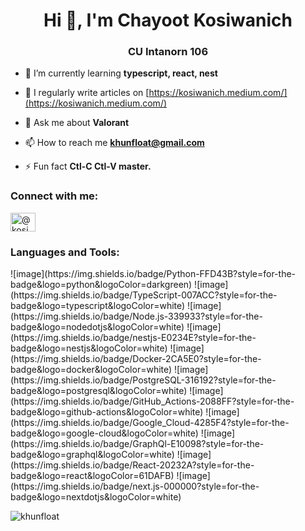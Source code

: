 <h1 align="center">Hi 👋, I'm Chayoot Kosiwanich</h1>
<h3 align="center">CU Intanorn 106</h3>

- 🌱 I’m currently learning **typescript, react, nest**

- 📝 I regularly write articles on [https://kosiwanich.medium.com/](https://kosiwanich.medium.com/)

- 💬 Ask me about **Valorant**

- 📫 How to reach me **khunfloat@gmail.com**

- ⚡ Fun fact **Ctl-C Ctl-V master.**

<h3 align="left">Connect with me:</h3>
<p align="left">
<a href="https://medium.com/@kosiwanich" target="blank"><img align="center" src="https://raw.githubusercontent.com/rahuldkjain/github-profile-readme-generator/master/src/images/icons/Social/medium.svg" alt="@kosiwanich" height="30" width="40" /></a>
</p>

<h3 align="left">Languages and Tools:</h3>
![image](https://img.shields.io/badge/Python-FFD43B?style=for-the-badge&logo=python&logoColor=darkgreen)
![image](https://img.shields.io/badge/TypeScript-007ACC?style=for-the-badge&logo=typescript&logoColor=white)
![image](https://img.shields.io/badge/Node.js-339933?style=for-the-badge&logo=nodedotjs&logoColor=white)
![image](https://img.shields.io/badge/nestjs-E0234E?style=for-the-badge&logo=nestjs&logoColor=white)
![image](https://img.shields.io/badge/Docker-2CA5E0?style=for-the-badge&logo=docker&logoColor=white)
![image](https://img.shields.io/badge/PostgreSQL-316192?style=for-the-badge&logo=postgresql&logoColor=white)
![image](https://img.shields.io/badge/GitHub_Actions-2088FF?style=for-the-badge&logo=github-actions&logoColor=white)
![image](https://img.shields.io/badge/Google_Cloud-4285F4?style=for-the-badge&logo=google-cloud&logoColor=white)
![image](https://img.shields.io/badge/GraphQl-E10098?style=for-the-badge&logo=graphql&logoColor=white)
![image](https://img.shields.io/badge/React-20232A?style=for-the-badge&logo=react&logoColor=61DAFB)
![image](https://img.shields.io/badge/next.js-000000?style=for-the-badge&logo=nextdotjs&logoColor=white)

<p><img align="left" src="https://github-readme-stats.vercel.app/api/top-langs?username=khunfloat&show_icons=true&locale=en&layout=compact" alt="khunfloat" /></p>
